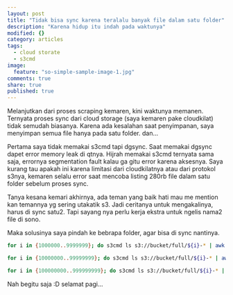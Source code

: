 ```yaml
---
layout: post
title: "Tidak bisa sync karena teralalu banyak file dalam satu folder"
description: "Karena hidup itu indah pada waktunya"
modified: {}
category: articles
tags: 
  - cloud storate
  - s3cmd
image: 
  feature: "so-simple-sample-image-1.jpg"
comments: true
share: true
published: true
---
```


Melanjutkan dari proses scraping kemaren, kini waktunya memanen. Ternyata proses sync dari cloud storage (saya kemaren pake cloudkilat) tidak semudah biasanya. Karena ada kesalahan saat penyimpanan, saya menyimpan semua file hanya pada satu folder. dan...


Pertama saya tidak memakai s3cmd tapi dgsync. Saat memakai dgsync dapet error memory leak di qtnya. Hijrah memakai s3cmd ternyata sama saja, errornya segmentation fault kalau ga gitu error karena aksesnya. Saya kurang tau apakah ini karena limitasi dari cloudkilatnya atau dari protokol s3nya, kemaren selalu error saat mencoba listing 280rb file dalam satu folder sebelum proses sync.


Tanya kesana kemari akhirnya, ada teman yang baik hati mau me mention kan temannya yg sering utakatik s3. Jadi ceritanya untuk mengakalinya, harus di sync satu2. Tapi sayang nya perlu kerja ekstra untuk ngelis nama2 file di sono. 


Maka solusinya saya pindah ke bebrapa folder, agar bisa di sync nantinya.

```bash
for i in {1000000..9999999}; do s3cmd ls s3://bucket/full/${i}-* | awk '{print $4 " s3://bucket/pisah/"}' | xargs s3cmd mv; done;
```

```bash
for i in {10000000..99999999}; do s3cmd ls s3://bucket/full/${i}-* | awk '{print $4 " s3://bucket/pisah/"}' | xargs s3cmd mv; done;
```

```bash
for i in {100000000..999999999}; do s3cmd ls s3://bucket/full/${i}-* | awk '{print $4 " s3://bucket/pisah/"}' | xargs s3cmd mv; done;
```



Nah begitu saja :D selamat pagi...
